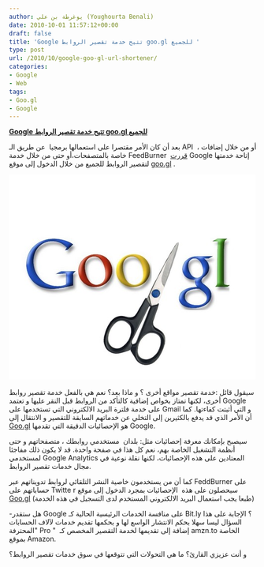 ```yaml
---
author: يوغرطة بن علي (Youghourta Benali)
date: 2010-10-01 11:57:12+00:00
draft: false
title: 'Google تتيح خدمة تقصير الروابط goo.gl للجميع '
type: post
url: /2010/10/google-goo-gl-url-shortener/
categories:
- Google
- Web
tags:
- Goo.gl
- Google
---
```


**[Google تتيح خدمة تقصير الروابط goo.gl للجميع](https://www.it-scoop.com/2010/10/google-goo-gl-url-shortener/)**




بعد أن كان الأمر مقتصرا على استعمالها برمجيا  عن طريق الـ API  ، أو من خلال إضافات خاصة بالمتصفحات،أو حتى من خلال خدمة FeedBurner  [قررت](http://googlesocialweb.blogspot.com/2010/09/google-url-shortener-gets-website.html) Google إتاحة خدمتها لتقصير الروابط للجميع من خلال الدخول إلى موقع [goo.gl](http://goo.gl/) .




[![](goo.gl_.jpg)
](https://www.it-scoop.com/2010/10/google-goo-gl-url-shortener/)


سيقول قائل :خدمة تقصير مواقع أخرى ؟ و ماذا بعد؟ نعم هي بالفعل خدمة تقصير روابط أخرى، لكنها تمتاز بخواص إضافية كالتأكد من الروابط قبل النقر عليها و تعتمد Google على خدمة فلترة البريد الالكتروني التي تستخدمها على Gmail و التي أثبتت كفاءتها. كما أن الأمر الذي قد يدفع بالكثيرين إلى التخلي عن خدماتهم السابقة للتقصير و الانتقال إلى [Goo.gl](http://goo.gl/) هو الإحصائيات الدقيقة التي تقدمها Google.

سيصبح بإمكانك معرفة إحصائيات مثل: بلدان  مستخدمي روابطك ، متصفحاتهم و حتى أنظمة التشغيل الخاصة بهم، نعم كل هذا في صفحة واحدة. قد لا يكون ذلك مفاجئا لمستخدمي Google Analytics المعتادين على هذه الإحصائيات، لكنها نقلة نوعية في مجال خدمات تقصير الروابط.

كما أن من يستخدمون خاصية النشر التلقائي لروابط تدويناتهم عبر FeddBurner على حساباتهم على Twitte r سيحصلون على هذه  الإحصائيات بمجرد الدخول إلى موقع [Goo.gl](http://goo.gl/) (طبعا يجب استعمال البريد الالكتروني المستخدم لدى التسجيل في هذه الخدمة)

-هل ستقدر Google على منافسة الخدمات الرئيسية الحالية كـ Bit.ly ؟ الإجابة على هذا السؤال ليسا سهلا بحكم الانتشار الواسع لها و بحكمها تقديم خدمات لآلاف الحسابات "المحترفة Pro "  إضافة إلى تقديمها لخدمة التقصير المخصص كـ amzn.to الخاصة بموقع Amazon.

و أنت عزيزي القارئ؟ ما هي التحولات التي تتوقعها في سوق خدمات تقصير الروابط؟
